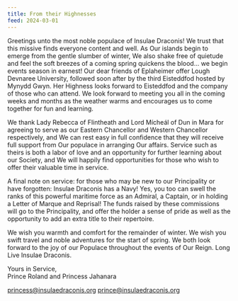 ```yaml
---
title: From their Highnesses
feed: 2024-03-01
---
```


Greetings unto the most noble populace of Insulae Draconis! We trust that this missive finds everyone content and well. As Our islands begin to emerge from the gentle slumber of winter, We also shake free of quietude and feel the soft breezes of a coming spring quickens the blood... we begin events season in earnest!  Our dear friends of Eplaheimer offer Lough Devnaree University, followed soon after by the third  Eisteddfod hosted by Mynydd Gwyn. Her Highness looks forward to Eisteddfod and the company of those who can attend. We look forward to meeting you all in the coming weeks and months as the weather warms and encourages us to come together for fun and learning.

We thank Lady Rebecca of Flintheath and Lord Mícheál of Dun in Mara for agreeing to serve as our Eastern Chancellor and Western Chancellor respectively, and We can rest easy in full confidence that they will receive full support from Our populace in arranging Our affairs. Service such as theirs is both a labor of love and an opportunity for further learning about our Society, and We will happily find opportunities for those who wish to offer their valuable time in service.

A final note on service: for those who may be new to our Principality or have forgotten: Insulae Draconis has a Navy! Yes, you too can swell the ranks of this powerful maritime force as an Admiral, a Captain, or in holding a Letter of Marque and Reprisal! The funds raised by these commissions will go to the Principality, and offer the holder a sense of pride as well as the opportunity to add an extra title to their repertoire.

We wish you warmth and comfort for the remainder of winter. We wish you swift travel and noble adventures for the start of spring. We both look forward to the joy of our Populace throughout the events of Our Reign. Long Live Insulae Draconis.

Yours in Service,  
Prince Roland and Princess Jahanara 

[princess@insulaedraconis.org](mailto:princess@insulaedraconis.org) [prince@insulaedraconis.org](mailto:prince@insulaedraconis.org)
